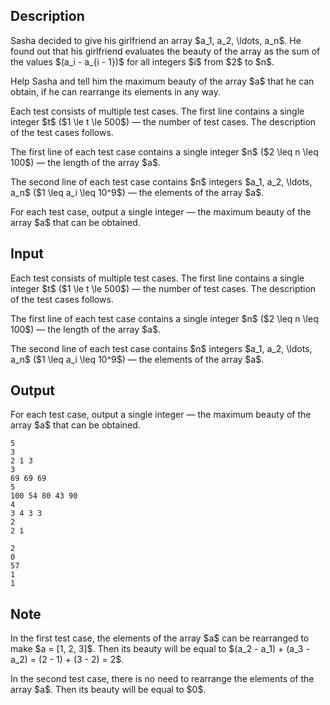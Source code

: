## Description

<div><p>Sasha decided to give his girlfriend an array $a_1, a_2, \ldots, a_n$. He found out that his girlfriend evaluates the <span class="tex-font-style-it">beauty</span> of the array as the sum of the values $(a_i - a_{i - 1})$ for all integers $i$ from $2$ to $n$.</p><p>Help Sasha and tell him the maximum beauty of the array $a$ that he can obtain, if he can rearrange its elements in any way.</p></div><div class="input-specification"><p>Each test consists of multiple test cases. The first line contains a single integer $t$ ($1 \le t \le 500$) — the number of test cases. The description of the test cases follows.</p><p>The first line of each test case contains a single integer $n$ ($2 \leq n \leq 100$) — the length of the array $a$.</p><p>The second line of each test case contains $n$ integers $a_1, a_2, \ldots, a_n$ ($1 \leq a_i \leq 10^9$) — the elements of the array $a$.</p></div><div class="output-specification"><p>For each test case, output a single integer — the maximum beauty of the array $a$ that can be obtained.</p></div>

## Input

<p>Each test consists of multiple test cases. The first line contains a single integer $t$ ($1 \le t \le 500$) — the number of test cases. The description of the test cases follows.</p><p>The first line of each test case contains a single integer $n$ ($2 \leq n \leq 100$) — the length of the array $a$.</p><p>The second line of each test case contains $n$ integers $a_1, a_2, \ldots, a_n$ ($1 \leq a_i \leq 10^9$) — the elements of the array $a$.</p>

## Output

<p>For each test case, output a single integer — the maximum beauty of the array $a$ that can be obtained.</p>





```input1|2,3,6,7,10,11
5
3
2 1 3
3
69 69 69
5
100 54 80 43 90
4
3 4 3 3
2
2 1
```




```output1
2
0
57
1
1
```



## Note

<p>In the first test case, the elements of the array $a$ can be rearranged to make $a = [1, 2, 3]$. Then its beauty will be equal to $(a_2 - a_1) + (a_3 - a_2) = (2 - 1) + (3 - 2) = 2$.</p><p>In the second test case, there is no need to rearrange the elements of the array $a$. Then its beauty will be equal to $0$.</p>
